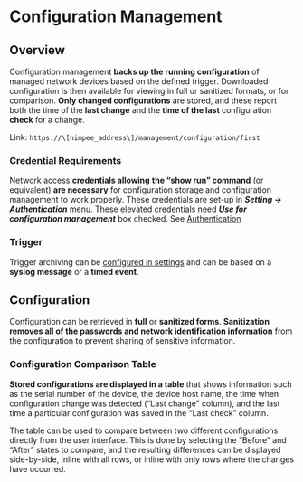 # Configuration Management

## Overview

Configuration management **backs up the running configuration** of managed network devices based on the defined trigger. Downloaded configuration is then available for viewing in full or sanitized formats, or for comparison.
**Only changed configurations** are stored, and these report both the time of the **last change** and the **time of the last** configuration **check** for a change.

Link: `https://\[nimpee_address\]/management/configuration/first`

### Credential Requirements

Network access **credentials allowing** **the “show run” command** (or equivalent) **are necessary** for configuration storage and configuration management to work properly.
These credentials are set-up in ***Setting → Authentication*** menu. These elevated credentials need ***Use for configuration management*** box checked.
See [Authentication](Authentication)

### Trigger

Trigger archiving can be [configured in settings](Configuration_Management) and can be based on a **syslog message** or a **timed event**.

## Configuration

Configuration can be retrieved in **full** or **sanitized forms**. **Sanitization removes all of the passwords and network identification information** from the configuration to prevent sharing of sensitive information.

### Configuration Comparison Table

**Stored configurations are displayed in a table** that shows information such as the serial number of the device, the device host name, the time when configuration change was detected (“Last change” column),
and the last time a particular configuration was saved in the “Last check” column.

The table can be used to compare between two different configurations directly from the user interface. This is done by selecting the “Before” and “After” states to compare,
and the resulting differences can be displayed side-by-side, inline with all rows, or inline with only rows where the changes have occurred.
